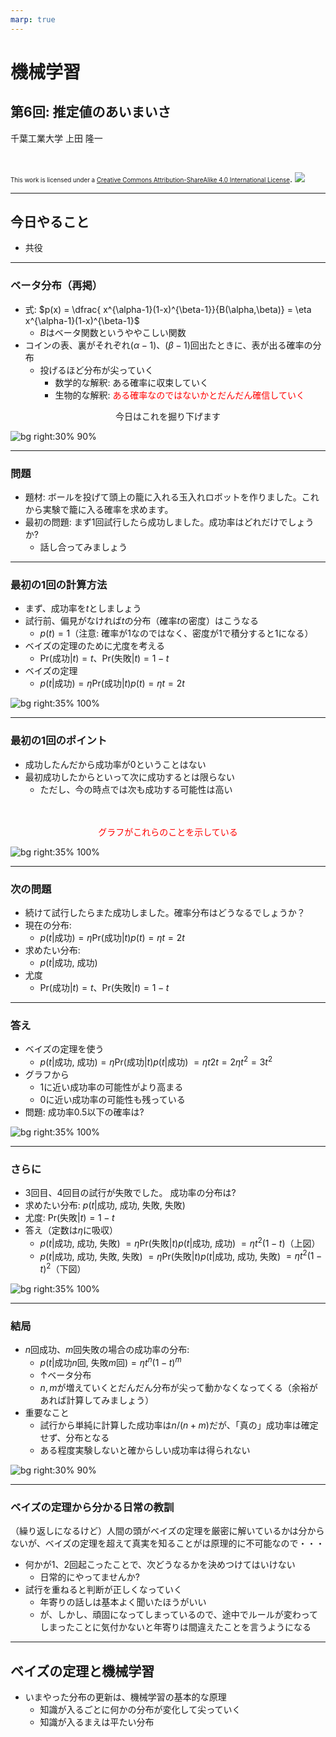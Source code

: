 ```yaml
---
marp: true
---
```


<!-- footer: "機械学習（と統計）第6回" -->

# 機械学習

## 第6回: 推定値のあいまいさ

千葉工業大学 上田 隆一

<br />

<span style="font-size:70%">This work is licensed under a </span>[<span style="font-size:70%">Creative Commons Attribution-ShareAlike 4.0 International License</span>](https://creativecommons.org/licenses/by-sa/4.0/).
![](https://i.creativecommons.org/l/by-sa/4.0/88x31.png)

---

<!-- paginate: true -->

## 今日やること

- 共役

---

### ベータ分布（再掲）

- 式: $p(x) = \dfrac{ x^{\alpha-1}(1-x)^{\beta-1}}{B(\alpha,\beta)} = \eta x^{\alpha-1}(1-x)^{\beta-1}$
    - $B$はベータ関数というややこしい関数
- コインの表、裏がそれぞれ$(\alpha-1)$、$(\beta-1)$回出たときに、表が出る確率の分布
    - 投げるほど分布が尖っていく
        - 数学的な解釈: ある確率に収束していく
        - 生物的な解釈: <span style="color:red">ある確率なのではないかとだんだん確信していく</span>


<center>今日はこれを掘り下げます</center>

![bg right:30% 90%](./figs/beta.png)

---

### 問題

- 題材: ボールを投げて頭上の籠に入れる玉入れロボットを作りました。これから実験で籠に入る確率を求めます。
    <br />
- 最初の問題: まず1回試行したら成功しました。成功率はどれだけでしょうか?
    - 話し合ってみましょう

---

### 最初の1回の計算方法

- まず、成功率を$t$としましょう
- 試行前、偏見がなければ$t$の分布（確率$t$の密度）はこうなる
    - $p(t) = 1$（注意: 確率が$1$なのではなく、密度が$1$で積分すると$1$になる）
- ベイズの定理のために尤度を考える
    - $\text{Pr}($成功$|t) = t$、$\text{Pr}($失敗$|t) = 1-t$
- ベイズの定理
    - $p(t|$成功$) = \eta\text{Pr}($成功$|t)p(t)=\eta t=2t$

![bg right:35% 100%](./figs/experiment_1.png)

---

### 最初の1回のポイント

- 成功したんだから成功率が$0$ということはない
- 最初成功したからといって次に成功するとは限らない
    - ただし、今の時点では次も成功する可能性は高い

<br />
<br />

<center style="color:red">グラフがこれらのことを示している</center>

![bg right:35% 100%](./figs/experiment_1.png)

---

### 次の問題

- 続けて試行したらまた成功しました。確率分布はどうなるでしょうか？
- 現在の分布: 
    - $p(t|$成功$) = \eta\text{Pr}($成功$|t)p(t)=\eta t=2t$
- 求めたい分布: 
    - $p(t|$成功, 成功$)$
- 尤度
    - $\text{Pr}($成功$|t) = t$、$\text{Pr}($失敗$|t) = 1-t$

---

### 答え

- ベイズの定理を使う
    - $p(t|$成功, 成功$) = \eta\text{Pr}($成功$|t)p(t|$成功$)$
    $=\eta t2t = 2\eta t^2 = 3t^2$
- グラフから
    - $1$に近い成功率の可能性がより高まる
    - $0$に近い成功率の可能性も残っている
- 問題: 成功率$0.5$以下の確率は?

![bg right:35% 100%](./figs/experiment_2.png)

---

### さらに


- 3回目、4回目の試行が失敗でした。
成功率の分布は?
- 求めたい分布: $p(t|$成功, 成功, 失敗, 失敗$)$
- 尤度: $\text{Pr}($失敗$|t) = 1-t$
- 答え（定数は$\eta$に吸収）
    * $p(t|$成功, 成功, 失敗$)$
    $=\eta\text{Pr}($失敗$|t)p(t|$成功, 成功$)$
    $=\eta t^2(1-t)$（上図）
    * $p(t|$成功, 成功, 失敗, 失敗$)$
    $=\eta\text{Pr}($失敗$|t)p(t|$成功, 成功, 失敗$)$
    $=\eta t^2(1-t)^2$（下図）

![bg right:35% 100%](./figs/experiment_3_4.png)

---

### 結局

- $n$回成功、$m$回失敗の場合の成功率の分布: 
    - $p(t|$成功$n$回, 失敗$m$回$) = \eta t^n(1-t)^m$
    - ↑ベータ分布
    - $n, m$が増えていくとだんだん分布が尖って動かなくなってくる（余裕があれば計算してみましょう）
- 重要なこと
    - 試行から単純に計算した成功率は$n/(n+m)$だが、「真の」成功率は確定せず、分布となる
    - ある程度実験しないと確からしい成功率は得られない

![bg right:30% 90%](./figs/beta.png)

---

### ベイズの定理から分かる日常の教訓

（繰り返しになるけど）人間の頭がベイズの定理を厳密に解いているかは分からないが、ベイズの定理を超えて真実を知ることがは原理的に不可能なので・・・

- 何かが1、2回起こったことで、次どうなるかを決めつけてはいけない
    - 日常的にやってませんか?
- 試行を重ねると判断が正しくなっていく
    - 年寄りの話しは基本よく聞いたほうがいい
    - が、しかし、頑固になってしまっているので、途中でルールが変わってしまったことに気付かないと年寄りは間違えたことを言うようになる


---

## ベイズの定理と機械学習

- いまやった分布の更新は、機械学習の基本的な原理
    - 知識が入るごとに何かの分布が変化して尖っていく
    - 知識が入るまえは平たい分布

